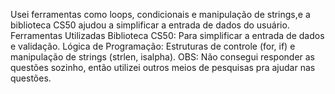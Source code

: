 Usei ferramentas como loops, condicionais e manipulação de strings,e a biblioteca CS50 ajudou a simplificar a entrada de dados do usuário.
Ferramentas Utilizadas
Biblioteca CS50: Para simplificar a entrada de dados e validação.
Lógica de Programação: Estruturas de controle (for, if) e manipulação de strings (strlen, isalpha).
OBS: Não consegui responder as questões sozinho, então utilizei outros meios de pesquisas pra ajudar nas questões.
